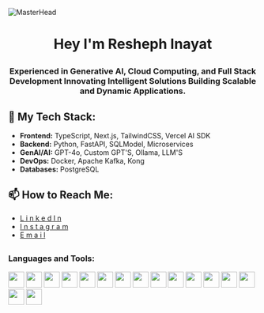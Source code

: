 ![MasterHead](https://repository-images.githubusercontent.com/588181932/e36ec678-7984-4cdd-8e4c-a3932772ff8e)
<h1 align="center"> 

  Hey I'm Resheph Inayat 

</h1>
<h3 align="center">Experienced in Generative AI, Cloud Computing, and Full Stack Development Innovating Intelligent Solutions Building Scalable and Dynamic Applications.</h3>
<!-- <img align="right" alt="Coding" width="600" src="https://www.chawtechsolutions.com/wp-content/uploads/2019/03/developer-dribbble.gif"> -->

## 🔧 My Tech Stack:
- **Frontend:** TypeScript, Next.js, TailwindCSS, Vercel AI SDK
- **Backend:** Python, FastAPI, SQLModel, Microservices
- **GenAI/AI:** GPT-4o, Custom GPT'S, Ollama, LLM'S
- **DevOps:** Docker, Apache Kafka, Kong
- **Databases:** PostgreSQL

## 📫 How to Reach Me:
- [L i n k e d I n](https://www.linkedin.com/in/resheph-inayat-b733132a9/)
- [I n s t a g r a m](https://instagram.com/resheph_inayat)
- [E m a i l](reshephinayatofficial@gmail.com)
##

<h3 align="left">Languages and Tools:</h3>
<p>
<img height="32" width="32" src="https://cdn.simpleicons.org/nextdotjs/fff" />
<img height="32" width="32" src="https://cdn.simpleicons.org/react/fff" />
<img height="32" width="32" src="https://cdn.simpleicons.org/typescript/fff" /> 
<img height="32" width="32" src="https://cdn.simpleicons.org/tailwindcss/fff" />
<img height="32" width="32" src="https://cdn.simpleicons.org/vercel/fff" />
<img height="32" width="32" src="https://cdn.simpleicons.org/python/fff" />
<img height="32" width="32" src="https://cdn.simpleicons.org/fastapi/fff" />
<img height="32" width="32" src="https://cdn.simpleicons.org/openai/fff" /> 
<img height="32" width="32" src="https://cdn.simpleicons.org/ollama/fff" /> 
<img height="32" width="32" src="https://cdn.simpleicons.org/docker/fff" />
<img height="32" width="32" src="https://cdn.simpleicons.org/apachekafka/fff" />
<img height="32" width="32" src="https://cdn.simpleicons.org/kong/fff" />
<img height="32" width="32" src="https://cdn.simpleicons.org/postgresql/fff" />
<img height="32" width="32" src="https://cdn.simpleicons.org/postman/fff" />
<!-- <img height="32" width="32" src="https://cdn.simpleicons.org/figma/fff" /> -->
<img height="32" width="32" src="https://cdn.simpleicons.org/github/fff" />
<img height="32" width="32" src="https://cdn.simpleicons.org/git/fff" />
</p>
